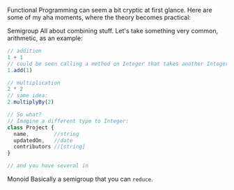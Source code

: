 Functional Programming can seem a bit cryptic at first glance. Here are some of my aha moments, where the theory becomes practical:

Semigroup
All about combining stuff. Let's take something very common, arithmetic, as an example:

```javascript
// addition
1 + 1
// could be seen calling a method on Integer that takes another Integer
1.add(1)

// multiplication
2 * 2
// same idea:
2.multiplyBy(2)

// So what?
// Imagine a different type to Integer:
class Project {
  name,        //string
  updatedOn,   //date
  contributors //[string]
}

// and you have several in
```

Monoid
Basically a semigroup that you can `reduce`. 

```javascript
```
<!--stackedit_data:
eyJoaXN0b3J5IjpbMTUzMDkxNTYyM119
-->